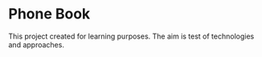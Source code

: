 # Phone Book

This project created for learning purposes.
The aim is test of technologies and approaches.
